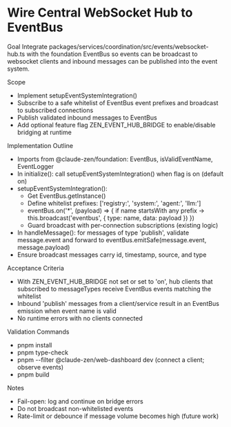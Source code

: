 # Wire Central WebSocket Hub to EventBus

Goal
Integrate packages/services/coordination/src/events/websocket-hub.ts with the foundation EventBus so events can be broadcast to websocket clients and inbound messages can be published into the event system.

Scope
- Implement setupEventSystemIntegration()
- Subscribe to a safe whitelist of EventBus event prefixes and broadcast to subscribed connections
- Publish validated inbound messages to EventBus
- Add optional feature flag ZEN_EVENT_HUB_BRIDGE to enable/disable bridging at runtime

Implementation Outline
- Imports from @claude-zen/foundation: EventBus, isValidEventName, EventLogger
- In initialize(): call setupEventSystemIntegration() when flag is on (default on)
- setupEventSystemIntegration():
  - Get EventBus.getInstance()
  - Define whitelist prefixes: ['registry:', 'system:', 'agent:', 'llm:']
  - eventBus.on('*', (payload) => { if name startsWith any prefix -> this.broadcast('eventbus', { type: name, data: payload }) })
  - Guard broadcast with per-connection subscriptions (existing logic)
- In handleMessage(): for messages of type 'publish', validate message.event and forward to eventBus.emitSafe(message.event, message.payload)
- Ensure broadcast messages carry id, timestamp, source, and type

Acceptance Criteria
- With ZEN_EVENT_HUB_BRIDGE not set or set to 'on', hub clients that subscribed to messageTypes receive EventBus events matching the whitelist
- Inbound 'publish' messages from a client/service result in an EventBus emission when event name is valid
- No runtime errors with no clients connected

Validation Commands
- pnpm install
- pnpm type-check
- pnpm --filter @claude-zen/web-dashboard dev (connect a client; observe events)
- pnpm build

Notes
- Fail-open: log and continue on bridge errors
- Do not broadcast non-whitelisted events
- Rate-limit or debounce if message volume becomes high (future work)
